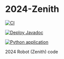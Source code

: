 # 2024-Zenith

[![CI](https://github.com/FirewallRobotics/2024-Zenith/actions/workflows/main.yml/badge.svg)](https://github.com/FirewallRobotics/2024-Zenith/actions/workflows/main.yml)

[![Deploy Javadoc](https://github.com/FirewallRobotics/2024-Zenith/actions/workflows/deploy-javadoc.yml/badge.svg)](https://github.com/FirewallRobotics/2024-Zenith/actions/workflows/deploy-javadoc.yml)

[![Python application](https://github.com/FirewallRobotics/2024-Zenith/actions/workflows/python-VisionTester.yml/badge.svg)](https://github.com/FirewallRobotics/2024-Zenith/actions/workflows/python-VisionTester.yml)

2024 Robot (Zenith) code
